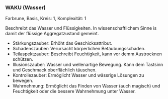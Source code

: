 ### WAKU (Wasser)

Farbrune, Basis, Kreis: 1, Komplexität: 1

Beschreibt das Wasser und Flüssigkeiten. In wissenschaftlichem Sinne is damit der flüssige Aggregatzustand gemeint.

* Stärkungszauber: Erhöht das Geschicksattribut.
* Schadenszauber: Verursacht körperlichen Betäubungsschaden.
* Teilaspektzauber: Beschreibt Feuchtigkeit, kann vor demm Austrocknen schützen.
* Illusionszauber: Wasser und wellenartige Bewegung. Kann dem Tastsinn und Geschmack oberflächlich täuschen.
* Kontrollezauber: Ermöglicht Wasser und wässrige Lösungen zu bewegen.
* Wahrnehmung: Ermöglicht das Finden von Wasser (auch magisch) und Feuchtigkeit oder die bessere
Wahrnehmung unter Wasser.
